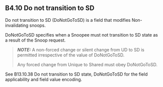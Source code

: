 ## B4.10 Do not transition to SD

Do not transition to SD (DoNotGoToSD) is a field that modifies Non-invalidating snoops.

DoNotGoToSD specifies when a Snoopee must not transition to SD state as a result of the Snoop request.

> **_NOTE:_** A non-forced change or silent change from UD to SD is permitted irrespective of the value of DoNotGoToSD.
>
> Any forced change from Unique to Shared must obey DoNotGoToSD.

See B13.10.38 Do not transition to SD state, DoNotGoToSD for the field applicability and field value encoding.